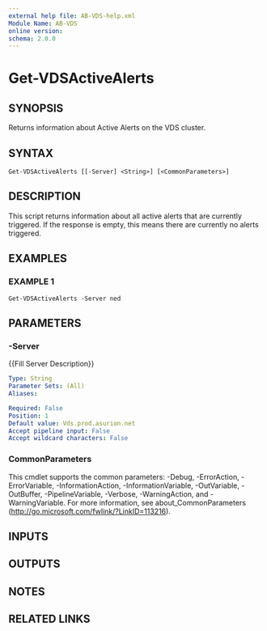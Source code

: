 ```yaml
---
external help file: AB-VDS-help.xml
Module Name: AB-VDS
online version:
schema: 2.0.0
---
```


# Get-VDSActiveAlerts

## SYNOPSIS
Returns information about Active Alerts on the VDS cluster.

## SYNTAX

```
Get-VDSActiveAlerts [[-Server] <String>] [<CommonParameters>]
```

## DESCRIPTION
This script returns information about all active alerts that are currently triggered. 
If the response is empty, this means there are 
currently no alerts triggered.

## EXAMPLES

### EXAMPLE 1
```
Get-VDSActiveAlerts -Server ned
```

## PARAMETERS

### -Server
{{Fill Server Description}}

```yaml
Type: String
Parameter Sets: (All)
Aliases:

Required: False
Position: 1
Default value: Vds.prod.asurion.net
Accept pipeline input: False
Accept wildcard characters: False
```

### CommonParameters
This cmdlet supports the common parameters: -Debug, -ErrorAction, -ErrorVariable, -InformationAction, -InformationVariable, -OutVariable, -OutBuffer, -PipelineVariable, -Verbose, -WarningAction, and -WarningVariable.
For more information, see about_CommonParameters (http://go.microsoft.com/fwlink/?LinkID=113216).

## INPUTS

## OUTPUTS

## NOTES

## RELATED LINKS
